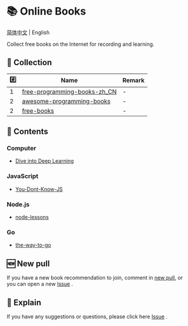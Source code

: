 # 📚 Online Books

[简体中文](./README.md) | English

Collect free books on the Internet for recording and learning.

## 📒 Collection

| #️⃣   | Name                                  | Remark |
| --- | ------------------------------------- | ------ |
| 1   | [free-programming-books-zh_CN][all01] | -      |
| 2   | [awesome-programming-books][all02]    | -      |
| 2   | [free-books][all03]                   | -      |

## 📃 Contents

### Computer
- [Dive into Deep Learning][com01]

### JavaScript
- [You-Dont-Know-JS][js01] 

### Node.js
- [node-lessons][node01]

### Go
- [the-way-to-go][go01]

## 🆕 New pull

If you have a new book recommendation to join, comment in [new pull](https://github.com/Online-books/contents/issues/1), or you can open a new [Issue](https://github.com/Online-books/contents/issues/new) .

## 💭 Explain

If you have any suggestions or questions, please click here [Issue](https://github.com/Online-books/contents/issues) .

<!-- Collection link  -->
[all01]:https://github.com/Online-books/free-programming-books-zh_CN
[all02]:https://github.com/Online-books/awesome-programming-books
[all03]:https://github.com/Online-books/free-books

 <!-- Book link -->
[com01]:https://github.com/Online-books/d2l-zh
[js01]:https://github.com/Online-books/You-Dont-Know-JS
[node01]:https://github.com/Online-books/node-lessons
[go01]:https://github.com/Online-books/the-way-to-go_ZH_CN